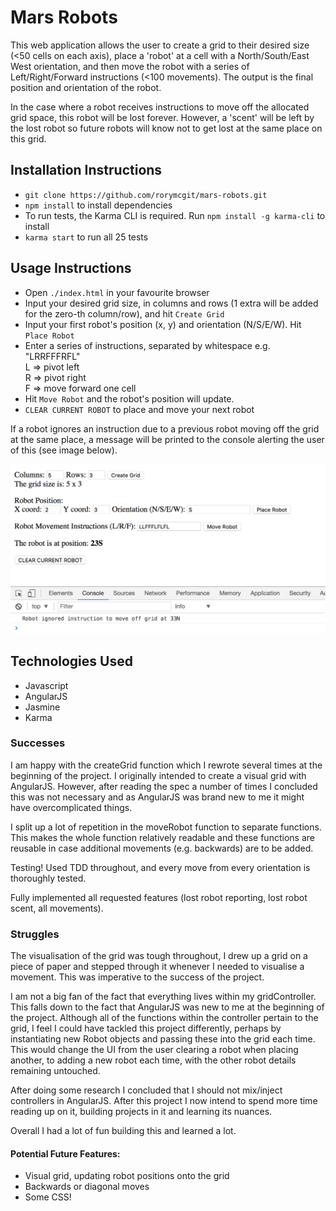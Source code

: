 # Mars Robots

This web application allows the user to create a grid to their desired size (<50 cells on each axis), place a 'robot' at a cell with a North/South/East West orientation, and then move the robot with a series of Left/Right/Forward instructions (<100 movements). The output is the final position and orientation of the robot.

In the case where a robot receives instructions to move off the allocated grid space, this robot will be lost forever. However, a 'scent' will be left by the lost robot so future robots will know not to get lost at the same place on this grid.


## Installation Instructions

- `git clone https://github.com/rorymcgit/mars-robots.git`
- `npm install` to install dependencies
- To run tests, the Karma CLI is required. Run `npm install -g karma-cli` to install
- `karma start` to run all 25 tests

## Usage Instructions

- Open `./index.html` in your favourite browser
- Input your desired grid size, in columns and rows (1 extra will be added for the zero-th column/row), and hit `Create Grid`
- Input your first robot's position (x, y) and orientation (N/S/E/W). Hit `Place Robot`
- Enter a series of instructions, separated by whitespace e.g. "LRRFFFRFL"  
  L => pivot left  
  R => pivot right  
  F => move forward one cell  
- Hit `Move Robot` and the robot's position will update.
- `CLEAR CURRENT ROBOT` to place and move your next robot

If a robot ignores an instruction due to a previous robot moving off the grid at the same place, a message will be printed to the console alerting the user of this (see image below).

![](https://github.com/rorymcgit/mars-robots/blob/master/mars-robots-demo.png)

## Technologies Used

- Javascript
- AngularJS
- Jasmine
- Karma

### Successes
I am happy with the createGrid function which I rewrote several times at the beginning of the project. I originally intended to create a visual grid with AngularJS. However, after reading the spec a number of times I concluded this was not necessary and as AngularJS was brand new to me it might have overcomplicated things.  

I split up a lot of repetition in the moveRobot function to separate functions. This makes the whole function relatively readable and these functions are reusable in case additional movements (e.g. backwards) are to be added.  

Testing! Used TDD throughout, and every move from every orientation is thoroughly tested.

Fully implemented all requested features (lost robot reporting, lost robot scent, all movements).  


### Struggles
The visualisation of the grid was tough throughout, I drew up a grid on a piece of paper and stepped through it whenever I needed to visualise a movement. This was imperative to the success of the project.  

I am not a big fan of the fact that everything lives within my gridController. This falls down to the fact that AngularJS was new to me at the beginning of the project. Although all of the functions within the controller pertain to the grid, I feel I could have tackled this project differently, perhaps by instantiating new Robot objects and passing these into the grid each time. This would change the UI from the user clearing a robot when placing another, to adding a new robot each time, with the other robot details remaining untouched.  

After doing some research I concluded that I should not mix/inject controllers in AngularJS. After this project I now intend to spend more time reading up on it, building projects in it and learning its nuances.

Overall I had a lot of fun building this and learned a lot.  

#### Potential Future Features:
- Visual grid, updating robot positions onto the grid
- Backwards or diagonal moves
- Some CSS!

